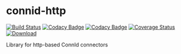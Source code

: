 # connid-http

[![Build Status](https://travis-ci.org/arthepsy/connid-http.svg)](https://travis-ci.org/arthepsy/connid-http)
[![Codacy Badge](https://api.codacy.com/project/badge/Grade/608995affb6d4b8a878c217527070dd7)](https://www.codacy.com/app/arthepsy/connid-http)
[![Codacy Badge](https://api.codacy.com/project/badge/Coverage/608995affb6d4b8a878c217527070dd7)](https://www.codacy.com/app/arthepsy/connid-http)
[![Coverage Status](https://coveralls.io/repos/github/arthepsy/connid-http/badge.svg)](https://coveralls.io/github/arthepsy/connid-http)
[![Download](https://api.bintray.com/packages/arthepsy/maven/connid-http/images/download.svg) ](https://bintray.com/arthepsy/maven/connid-http/_latestVersion)

Library for http-based ConnId connectors

